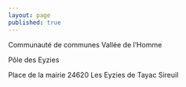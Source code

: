 ```yaml
---
layout: page
published: true
---
```


Communauté de communes Vallée de l’Homme

Pôle des Eyzies

Place de la mairie
24620 Les Eyzies de Tayac Sireuil
